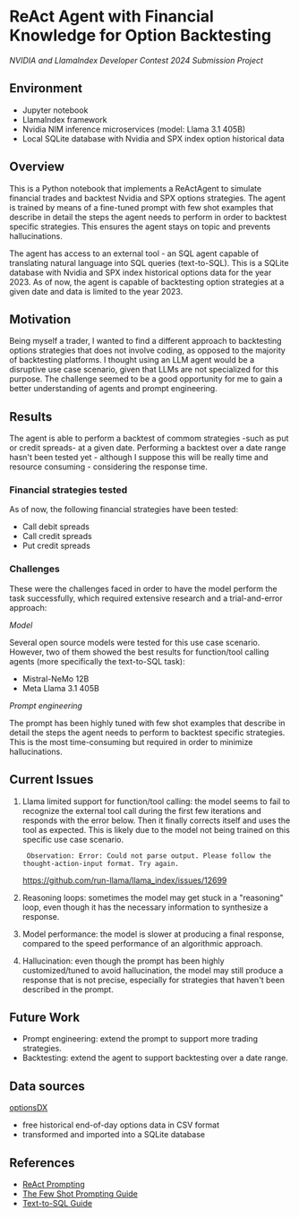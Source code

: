# ReAct Agent with Financial Knowledge for Option Backtesting
*NVIDIA and LlamaIndex Developer Contest 2024 Submission Project*

## Environment
- Jupyter notebook
- LlamaIndex framework
- Nvidia NIM inference microservices (model: Llama 3.1 405B)
- Local SQLite database with Nvidia and SPX index option historical data

## Overview
This is a Python notebook that implements a ReActAgent to simulate financial trades and backtest Nvidia and SPX options strategies. The agent is trained by means of a fine-tuned prompt with few shot examples that describe in detail the steps the agent needs to perform in order to backtest specific strategies. This ensures the agent stays on topic and prevents hallucinations.

The agent has access to an external tool - an SQL agent capable of translating natural language into SQL queries (text-to-SQL). This is a SQLite database with Nvidia and SPX index historical options data for the year 2023. As of now, the agent is capable of backtesting option strategies at a given date and data is limited to the year 2023.

## Motivation
Being myself a trader, I wanted to find a different approach to backtesting options strategies that does not involve coding, as opposed to the majority of backtesting platforms. I thought using an LLM agent would be a disruptive use case scenario, given that LLMs are not specialized for this purpose. The challenge seemed to be a good opportunity for me to gain a better understanding of agents and prompt engineering.

## Results
The agent is able to perform a backtest of commom strategies -such as put or credit spreads- at a given date. Performing a backtest over a date range hasn't been tested yet - although I suppose this will be really time and resource consuming - considering the response time.

### Financial strategies tested
As of now, the following financial strategies have been tested:

- Call debit spreads
- Call credit spreads
- Put credit spreads


### Challenges
These were the challenges faced in order to have the model perform the task successfully, which required extensive research and a trial-and-error approach:

*Model*

Several open source models were tested for this use case scenario. However, two of them showed the best results for function/tool calling agents (more specifically the text-to-SQL task):
- Mistral-NeMo 12B
- Meta Llama 3.1 405B

*Prompt engineering*

The prompt has been highly tuned with few shot examples that describe in detail the steps the agent needs to perform to backtest specific strategies. This is the most time-consuming but required in order to minimize hallucinations.


## Current Issues
1. Llama limited support for function/tool calling: the model seems to fail to recognize the external tool call during the first few iterations and responds with the error below. Then it finally corrects itself and uses the tool as expected. This is likely due to the model not being trained on this specific use case scenario.

   
        Observation: Error: Could not parse output. Please follow the thought-action-input format. Try again.
   

    https://github.com/run-llama/llama_index/issues/12699


2. Reasoning loops: sometimes the model may get stuck in a "reasoning" loop, even though it has the necessary information to synthesize a response.

3. Model performance: the model is slower at producing a final response, compared to the speed performance of an algorithmic approach. 


4. Hallucination: even though the prompt has been highly customized/tuned to avoid hallucination, the model may still produce a response that is not precise, especially for strategies that haven't been described in the prompt.


## Future Work
- Prompt engineering: extend the prompt to support more trading strategies.
- Backtesting: extend the agent to support backtesting over a date range.

## Data sources
[optionsDX](https://www.optionsdx.com)
- free historical end-of-day options data in CSV format
- transformed and imported into a SQLite database

## References
- [ReAct Prompting](https://www.promptingguide.ai/techniques/react)
- [The Few Shot Prompting Guide](https://www.prompthub.us/blog/the-few-shot-prompting-guide#why-use-few-shot-prompting)
- [Text-to-SQL Guide](https://docs.llamaindex.ai/en/stable/examples/index_structs/struct_indices/SQLIndexDemo/#part-3-text-to-sql-retriever)